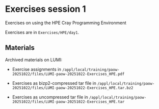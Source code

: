 # Exercises session 1

Exercises on using the HPE Cray Programming Environment

Exercises are in `Exercises/HPE/day1`.

<!--
Please don't work in that directory, but copy to your own project or a 
personal directory in the `project_465002175` directory, e.g., to
`/scratch/project_465002175/$USER`.
-->

<!--
See `Exercises/HPE/01_intro/README.md`
-->

## Materials

<!--
No materials available at the moment.
-->

<!--
Temporary location of materials (for the lifetime of the training project):

-   See the exercise assignments in
    `/project/project_465002175/Exercises/HPE/01_intro/README.md`

-   Exercise materials in 
    `/project/project_465002175/Exercises/HPE/01_intro` 
    for the lifetime of the project and only for project members.
-->

<!--
Temporary web-available materials:

-    Overview exercise assignments temporarily available on
     [this link](https://462000265.lumidata.eu/paow-20251022/files/LUMI-paow-20251022-Exercises_HPE.pdf)
-->
<!--
-    Exercise notes (ProgrammingModelExamples_SLURM.pdf) on
     [this link](https://462000265.lumidata.eu/paow-20251022/files/LUMI-paow-20251022-E-2-03-ProgrammingModelExamples_SLURM.pdf).
-->

Archived materials on LUMI:

-   Exercise assignments in `/appl/local/training/paow-20251022/files/LUMI-paow-20251022-Exercises_HPE.pdf`

-   Exercises as bizp2-compressed tar file in
    `/appl/local/training/paow-20251022/files/LUMI-paow-20251022-Exercises_HPE.tar.bz2`

-   Exercises as uncompressed tar file in
    `/appl/local/training/paow-20251022/files/LUMI-paow-20251022-Exercises_HPE.tar`
